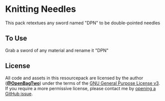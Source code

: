 # Knitting Needles

This pack retextues any sword named "DPN" to be double-pointed needles

## To Use

Grab a sword of any material and rename it "DPN"

## License

All code and assets in this resourcepack are licensed by the author
([**@OpenBagTwo**](https://github.com/OpenBagTwo/)) under the terms of the
[GNU General Purpose License v3](https://www.gnu.org/licenses/gpl-3.0.en.html).
If you require a more permissive license, please contact me by
[opening a GitHub issue](https://github.com/OpenBagTwo/chappeau/issues/new).
